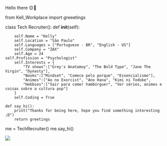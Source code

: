Hello there 😊🥰

 from Kell_Workplace import greeetings


class Tech Recruiter():
    def __init__(self):
    
        self.Name = "Kelly"
        self.Location = "São Paulo"
        self.Languages = ["Portuguese - BR", "English - US"]
        self.Company = "ZAX"
        self.Age = 24
	self.Profission = "Psychologist"
        self.Interests = {
            "TV shows":["Grey's Anatamoy", "The Bold Type", "Jane The Virgin", "Dynasty"],
            "Books":["Mindset", "Comece pelo porque", "Essencialismo"],
            "Animes":["Ao no Exorcist", "Ano Hana", "Kimi ni Todoke",
            "Hobbies":["Sair para comer hambúrguer", "Ver séries, animes e coisas sobre a cultura pop"]
        }
        self.Coding = True

    def say_hi():
        print("Thanks for being here, hope you find something interesting ;D")
        return greetings


me = TechRecruiter()
me.say_hi()
 

 <div> 
  <a href="https://www.linkedin.com/in/kelly-benic%C3%A1-bb200b125/" target="_blank"><img src="https://img.shields.io/badge/-LinkedIn-%230077B5?style=for-the-badge&logo=linkedin&logoColor=white" target="_blank"></a>

</div>

